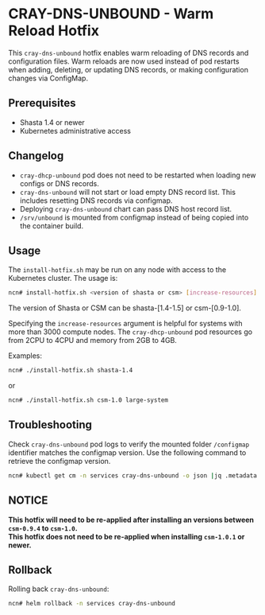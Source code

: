 # CRAY-DNS-UNBOUND - Warm Reload Hotfix

This `cray-dns-unbound` hotfix enables warm reloading of DNS records and configuration files. Warm reloads are now used instead of pod restarts when adding, deleting, or updating DNS records, or making configuration changes via ConfigMap.

## Prerequisites

- Shasta 1.4 or newer
- Kubernetes administrative access

## Changelog

- `cray-dhcp-unbound` pod does not need to be restarted when loading new configs or DNS records.
- `cray-dns-unbound` will not start or load empty DNS record list. This includes resetting DNS records via configmap.
- Deploying `cray-dns-unbound` chart can pass DNS host record list.
- `/srv/unbound` is mounted from configmap instead of being copied into the container build.

## Usage

The `install-hotfix.sh` may be run on any node with access to the Kubernetes cluster. The usage is:

```bash
ncn# install-hotfix.sh <version of shasta or csm> [increase-resources]
```

The version of Shasta or CSM can be shasta-[1.4-1.5] or csm-[0.9-1.0].

Specifying the `increase-resources` argument is helpful for systems with more than 3000 compute nodes. The `cray-dhcp-unbound` pod resources go from 2CPU to 4CPU and memory from 2GB to 4GB.

Examples:

```bash
ncn# ./install-hotfix.sh shasta-1.4
```

or

```bash
ncn# ./install-hotfix.sh csm-1.0 large-system
```

## Troubleshooting

Check `cray-dns-unbound` pod logs to verify the mounted folder `/configmap` identifier matches the configmap version. Use the following command to retrieve the configmap version.

```bash
ncn# kubectl get cm -n services cray-dns-unbound -o json |jq .metadata.resourceVersion
```
## **NOTICE**

**This hotfix will need to be re-applied after installing an versions between `csm-0.9.4` to `csm-1.0`.** <br>
**This hotfix does not need to be re-applied when installing `csm-1.0.1` or newer.**

## Rollback

Rolling back `cray-dns-unbound`:
```bash
ncn# helm rollback -n services cray-dns-unbound
```

